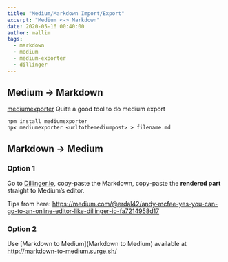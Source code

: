 ```yaml
---
title: "Medium/Markdown Import/Export"
excerpt: "Medium <-> Markdown"
date: 2020-05-16 00:40:00
author: mallim
tags:
  - markdown
  - medium
  - medium-exporter
  - dillinger
---
```


## Medium -> Markdown

[mediumexporter](https://github.com/xdamman/mediumexporter) Quite a good tool to do medium export

```shell
npm install mediumexporter
npx mediumexporter <urltothemediumpost> > filename.md
```

## Markdown -> Medium

### Option 1

Go to [Dillinger.io](https://dillinger.io/), copy-paste the Markdown, copy-paste the **rendered part** straight to Medium’s editor.

Tips from here: https://medium.com/@erdal42/andy-mcfee-yes-you-can-go-to-an-online-editor-like-dillinger-io-fa7214958d17

### Option 2

Use [Markdown to Medium](Markdown to Medium) available at http://markdown-to-medium.surge.sh/